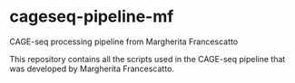# cageseq-pipeline-mf
CAGE-seq processing pipeline from Margherita Francescatto

This repository contains all the scripts used in the CAGE-seq pipeline that was developed by Margherita Francescatto.